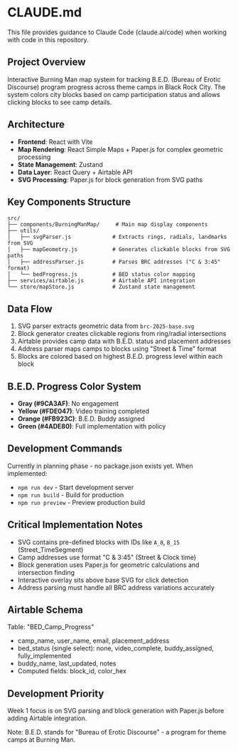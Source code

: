 # CLAUDE.md

This file provides guidance to Claude Code (claude.ai/code) when working with code in this repository.

## Project Overview
Interactive Burning Man map system for tracking B.E.D. (Bureau of Erotic Discourse) program progress across theme camps in Black Rock City. The system colors city blocks based on camp participation status and allows clicking blocks to see camp details.

## Architecture
- **Frontend**: React with Vite
- **Map Rendering**: React Simple Maps + Paper.js for complex geometric processing
- **State Management**: Zustand
- **Data Layer**: React Query + Airtable API
- **SVG Processing**: Paper.js for block generation from SVG paths

## Key Components Structure
```
src/
├── components/BurningManMap/     # Main map display components
├── utils/
│   ├── svgParser.js             # Extracts rings, radials, landmarks from SVG
│   ├── mapGeometry.js           # Generates clickable blocks from SVG paths
│   ├── addressParser.js         # Parses BRC addresses ("C & 3:45" format)
│   └── bedProgress.js           # BED status color mapping
├── services/airtable.js         # Airtable API integration
└── store/mapStore.js            # Zustand state management
```

## Data Flow
1. SVG parser extracts geometric data from `brc-2025-base.svg`
2. Block generator creates clickable regions from ring/radial intersections  
3. Airtable provides camp data with B.E.D. status and placement addresses
4. Address parser maps camps to blocks using "Street & Time" format
5. Blocks are colored based on highest B.E.D. progress level within each block

## B.E.D. Progress Color System
- **Gray (#9CA3AF)**: No engagement
- **Yellow (#FDE047)**: Video training completed  
- **Orange (#FB923C)**: B.E.D. Buddy assigned
- **Green (#4ADE80)**: Full implementation with policy

## Development Commands
Currently in planning phase - no package.json exists yet. When implemented:
- `npm run dev` - Start development server
- `npm run build` - Build for production  
- `npm run preview` - Preview production build

## Critical Implementation Notes
- SVG contains pre-defined blocks with IDs like `A_8`, `B_15` (Street_TimeSegment)
- Camp addresses use format "C & 3:45" (Street & Clock time)
- Block generation uses Paper.js for geometric calculations and intersection finding
- Interactive overlay sits above base SVG for click detection
- Address parsing must handle all BRC address variations accurately

## Airtable Schema
Table: "BED_Camp_Progress"
- camp_name, user_name, email, placement_address
- bed_status (single select): none, video_complete, buddy_assigned, fully_implemented
- buddy_name, last_updated, notes
- Computed fields: block_id, color_hex

## Development Priority
Week 1 focus is on SVG parsing and block generation with Paper.js before adding Airtable integration.

Note: B.E.D. stands for "Bureau of Erotic Discourse" - a program for theme camps at Burning Man.